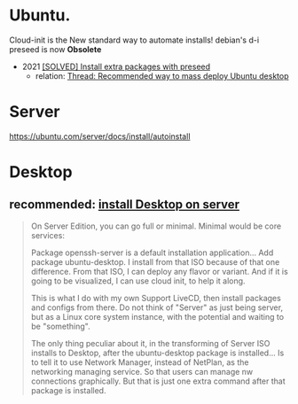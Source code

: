 # Ubuntu.
Cloud-init is the New standard way to automate installs! debian's d-i preseed is now **Obsolete**

- 2021 [[SOLVED] Install extra packages with preseed](https://ubuntuforums.org/showthread.php?t=2467953)
  - relation: [Thread: Recommended way to mass deploy Ubuntu desktop](https://ubuntuforums.org/showthread.php?t=2467323)

# Server
https://ubuntu.com/server/docs/install/autoinstall

# Desktop
## recommended: [install Desktop on server](https://ubuntuforums.org/showthread.php?t=2467953&p=14064676#post14064676)
>On Server Edition, you can go full or minimal. Minimal would be core services:
>
>Package openssh-server is a default installation application... Add package ubuntu-desktop. I install from that ISO because of that one difference. From that ISO, I can deploy any flavor or variant. And if it is going to be visualized, I can use cloud init, to help it along.
>
>This is what I do with my own Support LiveCD, then install packages and configs from there. Do not think of "Server" as just being server, but as a Linux core system instance, with the potential and waiting to be "something".
>
>The only thing peculiar about it, in the transforming of Server ISO installs to Desktop, after the ubuntu-desktop package is installed... Is to tell it to use Network Manager, instead of NetPlan, as the networking managing service. So that users can manage nw connections graphically. But that is just one extra command after that package is installed.
